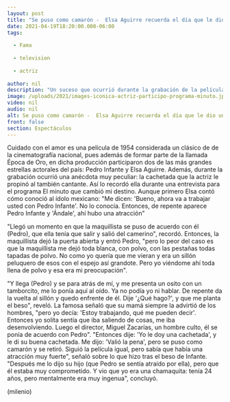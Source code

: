 ```yaml
---
layout: post
title: "Se puso como camarón -  Elsa Aguirre recuerda el día que le dio una cachetada a Pedro Infante"
date: 2021-04-19T18:20:00.000-06:00
tags:
  
  - Fama
  
  - television
  
  - actriz
  
author: nil
description: "Un suceso que ocurrió durante la grabación de la película 'Cuidado con el amor', que ambas celebridades protagonizaron en 1954. "
image: /uploads/2021/images-iconica-actriz-participo-programa-minuto.jpg
video: nil
audio: nil
alt: Se puso como camarón -  Elsa Aguirre recuerda el día que le dio una cachetada a Pedro Infante
front: false
section: Espectáculos
---
```


Cuidado con el amor es una película de 1954 considerada un clásico de de la cinematografía nacional, pues además de formar parte de la llamada Época de Oro, en dicha producción participaron dos de las más grandes estrellas actorales del país: Pedro Infante y Elsa Aguirre. Además, durante la grabación ocurrió una anécdota muy peculiar: la cachetada que la actriz le propinó al también cantante. Así lo recordó ella durante una entrevista para el programa El minuto que cambió mi destino. Aunque primero Elsa contó cómo conoció al ídolo mexicano: "Me dicen: 'Bueno, ahora va a trabajar usted con Pedro Infante'. No lo conocía. Entonces, de repente aparece Pedro Infante y 'Ándale', ahí hubo una atracción" 

"Llegó un momento en que la maquillista se puso de acuerdo con él (Pedro), que ella tenía que salir y salió del camerino", recordó. Entonces, la maquillista dejó la puerta abierta y entró Pedro, "pero lo peor del caso es que la maquillista me dejó toda blanca, con polvo, con las pestañas todas tapadas de polvo. No como yo quería que me vieran y era un sillón peluquero de esos con el espejo así grandote. Pero yo viéndome ahí toda llena de polvo y esa era mi preocupación". 

"Y llega (Pedro) y se para atrás de mí, y me presenta un osito con un tamborcito, me lo ponía aquí al oído. Ya no podía yo ni hablar. De repente da la vuelta al sillón y quedo enfrente de él. Dije '¿Qué hago?', y que me planta el beso", reveló. 
La famosa señaló que su mamá siempre la advirtió de los hombres, "pero yo decía: 'Estoy trabajando, qué me pueden decir'. Entonces yo solita sentía que iba saliendo de cosas, me iba desenvolviendo. Luego el director, Miguel Zacarías, un hombre culto, él se ponía de acuerdo con Pedro". 
"Entonces dije: 'Yo le doy una cachetada', y le di su buena cachetada. Me dijo: 'Valió la pena', pero se puso como camarón y se retiró. Siguió la película igual, pero sabía que había una atracción muy fuerte", señaló sobre lo que hizo tras el beso de Infante.  
"Después me lo dijo su hijo (que Pedro se sentía atraído por ella), pero que él estaba muy comprometido. Y vio que yo era una chamaquita: tenía 24 años, pero mentalmente era muy ingenua", concluyó. 

(milenio)